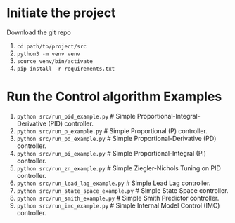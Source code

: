 # Initiate the project
Download the git repo

1. `cd path/to/project/src`
2. `python3 -m venv venv`
3. `source venv/bin/activate`
4. `pip install -r requirements.txt`


# Run the Control algorithm Examples
1. `python src/run_pid_example.py` # Simple Proportional-Integral-Derivative (PID) controller.
2. `python src/run_p_example.py`   # Simple Proportional (P) controller.
3. `python src/run_pd_example.py`   # Simple Proportional-Derivative (PD) controller.
4. `python src/run_pi_example.py`   # Simple Proportional-Integral (PI) controller.
5. `python src/run_zn_example.py`   # Simple Ziegler-Nichols Tuning on PID controller.
6. `python src/run_lead_lag_example.py`   # Simple Lead Lag controller.
7. `python src/run_state_space_example.py`   # Simple State Space controller.
8. `python src/run_smith_example.py`   # Simple Smith Predictor controller.
9. `python src/run_imc_example.py`   # Simple Internal Model Control (IMC) controller.